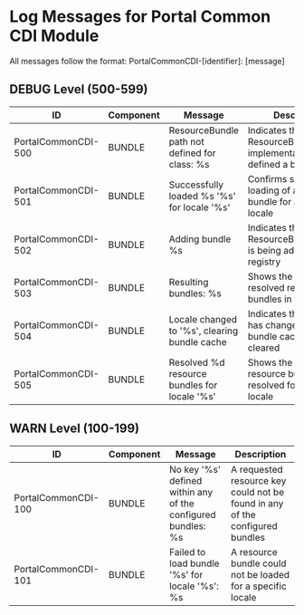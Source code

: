 # Log Messages for Portal Common CDI Module

All messages follow the format: PortalCommonCDI-[identifier]: [message]

## DEBUG Level (500-599)

| ID                   | Component | Message | Description |
|---------------------|-----------|---------|-------------|
| PortalCommonCDI-500 | BUNDLE | ResourceBundle path not defined for class: %s | Indicates that a ResourceBundleLocator implementation has not defined a bundle path |
| PortalCommonCDI-501 | BUNDLE | Successfully loaded %s '%s' for locale '%s' | Confirms successful loading of a resource bundle for a specific locale |
| PortalCommonCDI-502 | BUNDLE | Adding bundle %s | Indicates that a ResourceBundleLocator is being added to the registry |
| PortalCommonCDI-503 | BUNDLE | Resulting bundles: %s | Shows the final list of resolved resource bundles in the registry |
| PortalCommonCDI-504 | BUNDLE | Locale changed to '%s', clearing bundle cache | Indicates that the locale has changed and the bundle cache is being cleared |
| PortalCommonCDI-505 | BUNDLE | Resolved %d resource bundles for locale '%s' | Shows the number of resource bundles resolved for a specific locale |

## WARN Level (100-199)

| ID                   | Component | Message | Description |
|---------------------|-----------|---------|-------------|
| PortalCommonCDI-100 | BUNDLE | No key '%s' defined within any of the configured bundles: %s | A requested resource key could not be found in any of the configured bundles |
| PortalCommonCDI-101 | BUNDLE | Failed to load bundle '%s' for locale '%s': %s | A resource bundle could not be loaded for a specific locale |
